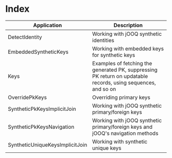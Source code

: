 # Index

| Application                     | Description
| --------------------------------|---------------------------------------------------------------------------------------------------------------|
| DetectIdentity                  | Working with jOOQ synthetic identities                                                                        |
| EmbeddedSyntheticKeys           | Working with embedded keys for synthetic keys                                                                 |
| Keys                            | Examples of fetching the generated PK, suppressing PK return on updatable records, using sequences, and so on |
| OverridePkKeys                  | Overriding primary keys                                                                                       |
| SyntheticPkKeysImplicitJoin     | Working with jOOQ synthetic primary/foreign keys                                                              |
| SyntheticPkKeysNavigation       | Working with jOOQ synthetic primary/foreign keys and jOOQ's navigation methods                                |
| SyntheticUniqueKeysImplicitJoin | Working with synthetic unique keys                                                                            |    